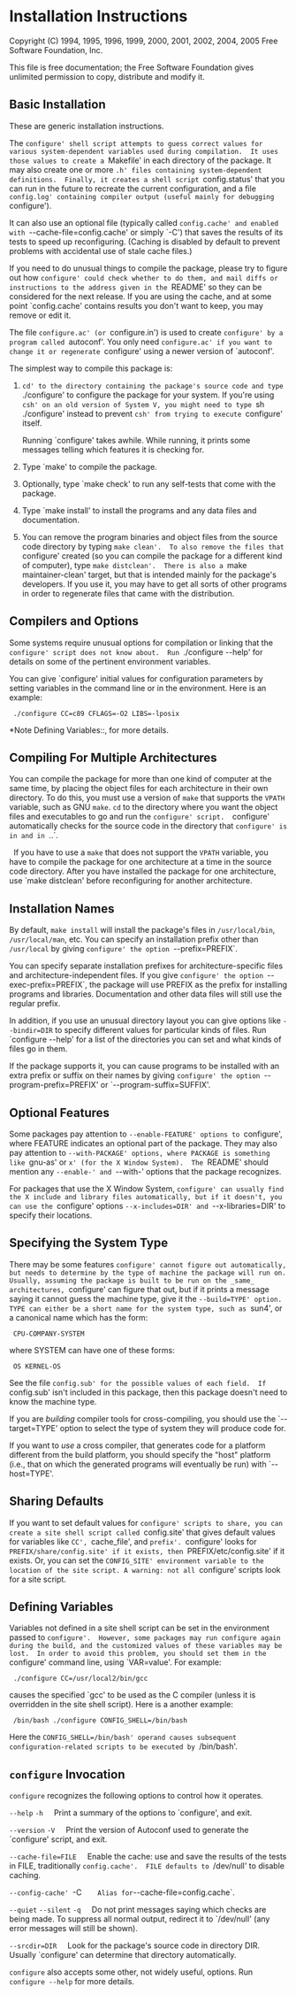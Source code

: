 # Installation Instructions

Copyright (C) 1994, 1995, 1996, 1999, 2000, 2001, 2002, 2004, 2005 Free
Software Foundation, Inc.

This file is free documentation; the Free Software Foundation gives
unlimited permission to copy, distribute and modify it.

## Basic Installation

These are generic installation instructions.

   The `configure' shell script attempts to guess correct values for
various system-dependent variables used during compilation.  It uses
those values to create a `Makefile' in each directory of the package.
It may also create one or more `.h' files containing system-dependent
definitions.  Finally, it creates a shell script `config.status' that
you can run in the future to recreate the current configuration, and a
file `config.log' containing compiler output (useful mainly for
debugging `configure').

   It can also use an optional file (typically called `config.cache'
and enabled with `--cache-file=config.cache' or simply `-C') that saves
the results of its tests to speed up reconfiguring.  (Caching is
disabled by default to prevent problems with accidental use of stale
cache files.)

   If you need to do unusual things to compile the package, please try
to figure out how `configure' could check whether to do them, and mail
diffs or instructions to the address given in the `README' so they can
be considered for the next release.  If you are using the cache, and at
some point `config.cache' contains results you don't want to keep, you
may remove or edit it.

   The file `configure.ac' (or `configure.in') is used to create
`configure' by a program called `autoconf'.  You only need
`configure.ac' if you want to change it or regenerate `configure' using
a newer version of `autoconf'.

The simplest way to compile this package is:

  1. `cd' to the directory containing the package's source code and type
     `./configure' to configure the package for your system.  If you're
     using `csh' on an old version of System V, you might need to type
     `sh ./configure' instead to prevent `csh' from trying to execute
     `configure' itself.

     Running `configure' takes awhile.  While running, it prints some
     messages telling which features it is checking for.

  2. Type `make' to compile the package.

  3. Optionally, type `make check' to run any self-tests that come with
     the package.

  4. Type `make install' to install the programs and any data files and
     documentation.

  5. You can remove the program binaries and object files from the
     source code directory by typing `make clean'.  To also remove the
     files that `configure' created (so you can compile the package for
     a different kind of computer), type `make distclean'.  There is
     also a `make maintainer-clean' target, but that is intended mainly
     for the package's developers.  If you use it, you may have to get
     all sorts of other programs in order to regenerate files that came
     with the distribution.

## Compilers and Options

Some systems require unusual options for compilation or linking that the
`configure' script does not know about.  Run `./configure --help' for
details on some of the pertinent environment variables.

   You can give `configure' initial values for configuration parameters
by setting variables in the command line or in the environment.  Here
is an example:

     ./configure CC=c89 CFLAGS=-O2 LIBS=-lposix

   *Note Defining Variables::, for more details.

## Compiling For Multiple Architectures

You can compile the package for more than one kind of computer at the
same time, by placing the object files for each architecture in their
own directory.  To do this, you must use a version of `make` that
supports the `VPATH` variable, such as GNU `make`.  `cd` to the
directory where you want the object files and executables to go and run
the `configure' script.  `configure' automatically checks for the
source code in the directory that `configure' is in and in `..`.

   If you have to use a `make` that does not support the `VPATH`
variable, you have to compile the package for one architecture at a
time in the source code directory.  After you have installed the
package for one architecture, use `make distclean' before reconfiguring
for another architecture.

## Installation Names

By default, `make install` will install the package's files in
`/usr/local/bin`, `/usr/local/man`, etc.  You can specify an
installation prefix other than `/usr/local` by giving `configure' the
option `--prefix=PREFIX`.

   You can specify separate installation prefixes for
architecture-specific files and architecture-independent files.  If you
give `configure' the option `--exec-prefix=PREFIX`, the package will
use PREFIX as the prefix for installing programs and libraries.
Documentation and other data files will still use the regular prefix.

   In addition, if you use an unusual directory layout you can give
options like `--bindir=DIR` to specify different values for particular
kinds of files.  Run `configure --help' for a list of the directories
you can set and what kinds of files go in them.

   If the package supports it, you can cause programs to be installed
with an extra prefix or suffix on their names by giving `configure' the
option `--program-prefix=PREFIX' or `--program-suffix=SUFFIX'.

## Optional Features

Some packages pay attention to `--enable-FEATURE' options to
`configure', where FEATURE indicates an optional part of the package.
They may also pay attention to `--with-PACKAGE' options, where PACKAGE
is something like `gnu-as' or `x' (for the X Window System).  The
`README' should mention any `--enable-' and `--with-' options that the
package recognizes.

   For packages that use the X Window System, `configure' can usually
find the X include and library files automatically, but if it doesn't,
you can use the `configure' options `--x-includes=DIR' and
`--x-libraries=DIR' to specify their locations.

## Specifying the System Type

There may be some features `configure' cannot figure out automatically,
but needs to determine by the type of machine the package will run on.
Usually, assuming the package is built to be run on the _same_
architectures, `configure' can figure that out, but if it prints a
message saying it cannot guess the machine type, give it the
`--build=TYPE' option.  TYPE can either be a short name for the system
type, such as `sun4', or a canonical name which has the form:

     CPU-COMPANY-SYSTEM

where SYSTEM can have one of these forms:

     OS KERNEL-OS

   See the file `config.sub' for the possible values of each field.  If
`config.sub' isn't included in this package, then this package doesn't
need to know the machine type.

   If you are _building_ compiler tools for cross-compiling, you should
use the `--target=TYPE' option to select the type of system they will
produce code for.

   If you want to _use_ a cross compiler, that generates code for a
platform different from the build platform, you should specify the
"host" platform (i.e., that on which the generated programs will
eventually be run) with `--host=TYPE'.

## Sharing Defaults

If you want to set default values for `configure' scripts to share, you
can create a site shell script called `config.site' that gives default
values for variables like `CC', `cache_file', and `prefix'.
`configure' looks for `PREFIX/share/config.site' if it exists, then
`PREFIX/etc/config.site' if it exists.  Or, you can set the
`CONFIG_SITE' environment variable to the location of the site script.
A warning: not all `configure' scripts look for a site script.

## Defining Variables

Variables not defined in a site shell script can be set in the
environment passed to `configure'.  However, some packages may run
configure again during the build, and the customized values of these
variables may be lost.  In order to avoid this problem, you should set
them in the `configure' command line, using `VAR=value'.  For example:

     ./configure CC=/usr/local2/bin/gcc

causes the specified `gcc' to be used as the C compiler (unless it is
overridden in the site shell script).  Here is a another example:

     /bin/bash ./configure CONFIG_SHELL=/bin/bash

Here the `CONFIG_SHELL=/bin/bash' operand causes subsequent
configuration-related scripts to be executed by `/bin/bash'.

## `configure` Invocation

`configure` recognizes the following options to control how it operates.

`--help`
`-h`
     Print a summary of the options to `configure', and exit.

`--version`
`-V`
     Print the version of Autoconf used to generate the `configure'
     script, and exit.

`--cache-file=FILE`
     Enable the cache: use and save the results of the tests in FILE,
     traditionally `config.cache'.  FILE defaults to `/dev/null' to
     disable caching.

`--config-cache'
`-C`
     Alias for `--cache-file=config.cache`.

`--quiet`
`--silent`
`-q`
     Do not print messages saying which checks are being made.  To
     suppress all normal output, redirect it to `/dev/null' (any error
     messages will still be shown).

`--srcdir=DIR`
     Look for the package's source code in directory DIR.  Usually
     `configure' can determine that directory automatically.

`configure` also accepts some other, not widely useful, options.  Run
`configure --help` for more details.

